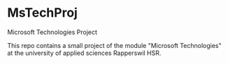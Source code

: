 MsTechProj
==========

Microsoft Technologies Project

This repo contains a small project of the module "Microsoft Technologies" at the university of applied sciences Rapperswil HSR. 
